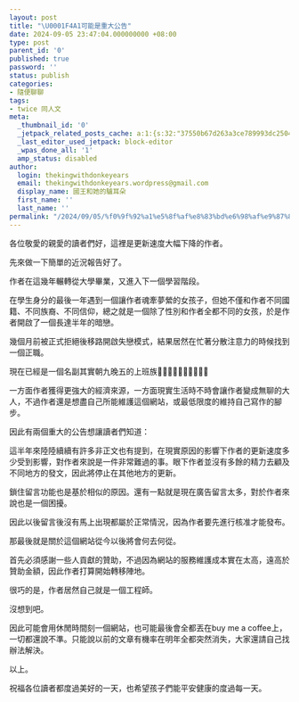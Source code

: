 ```yaml
---
layout: post
title: "\U0001F4A1可能是重大公告"
date: 2024-09-05 23:47:04.000000000 +08:00
type: post
parent_id: '0'
published: true
password: ''
status: publish
categories:
- 隨便聊聊
tags:
- twice 同人文
meta:
  _thumbnail_id: '0'
  _jetpack_related_posts_cache: a:1:{s:32:"37550b67d263a3ce789993dc25046c5f";a:2:{s:7:"expires";i:1738960077;s:7:"payload";a:6:{i:0;a:1:{s:2:"id";i:4189;}i:1;a:1:{s:2:"id";i:3009;}i:2;a:1:{s:2:"id";i:437;}i:3;a:1:{s:2:"id";i:1005;}i:4;a:1:{s:2:"id";i:3080;}i:5;a:1:{s:2:"id";i:111;}}}}
  _last_editor_used_jetpack: block-editor
  _wpas_done_all: '1'
  amp_status: disabled
author:
  login: thekingwithdonkeyears
  email: thekingwithdonkeyears.wordpress@gmail.com
  display_name: 國王和她的驢耳朵
  first_name: ''
  last_name: ''
permalink: "/2024/09/05/%f0%9f%92%a1%e5%8f%af%e8%83%bd%e6%98%af%e9%87%8d%e5%a4%a7%e5%85%ac%e5%91%8a/"
---
```


各位敬愛的親愛的讀者們好，這裡是更新速度大幅下降的作者。

先來做一下簡單的近況報告好了。

作者在這幾年輾轉從大學畢業，又進入下一個學習階段。

在學生身分的最後一年遇到一個讓作者魂牽夢縈的女孩子，但她不僅和作者不同國籍、不同族裔、不同信仰，總之就是一個除了性別和作者全都不同的女孩，於是作者開啟了一個長達半年的暗戀。

幾個月前被正式拒絕後移路開啟失戀模式，結果居然在忙著分散注意力的時候找到一個正職。

現在已經是一個名副其實朝九晚五的上班族🤣🤣🤣🤣🤣🤣🤣🤣🤣🤣

一方面作者獲得更強大的經濟來源，一方面現實生活時不時會讓作者變成無聊的大人，不過作者還是想盡自己所能維護這個網站，或最低限度的維持自己寫作的腳步。

因此有兩個重大的公告想讓讀者們知道：

這半年來陸陸續續有許多非正文也有提到，在現實原因的影響下作者的更新速度多少受到影響，對作者來說是一件非常難過的事。眼下作者並沒有多餘的精力去顧及不同地方的發文，因此將停止在其他地方的更新。

鎖住留言功能也是基於相似的原因。還有一點就是現在廣告留言太多，對於作者來說也是一個困擾。

因此以後留言後沒有馬上出現都屬於正常情況，因為作者要先進行核准才能發布。

那最後就是關於這個網站從今以後將會何去何從。

首先必須感謝一些人貢獻的贊助，不過因為網站的服務維護成本實在太高，遠高於贊助金額，因此作者打算開始轉移陣地。

很巧的是，作者居然自己就是一個工程師。

沒想到吧。

因此可能會用休閒時間刻一個網站，也可能最後會全都丟在buy me a coffee上，一切都還說不準。只能說以前的文章有機率在明年全都突然消失，大家還請自己找辦法解決。

以上。

祝福各位讀者都度過美好的一天，也希望孩子們能平安健康的度過每一天。

